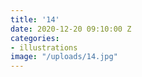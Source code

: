 ```yaml
---
title: '14'
date: 2020-12-20 09:10:00 Z
categories:
- illustrations
image: "/uploads/14.jpg"
---
```


